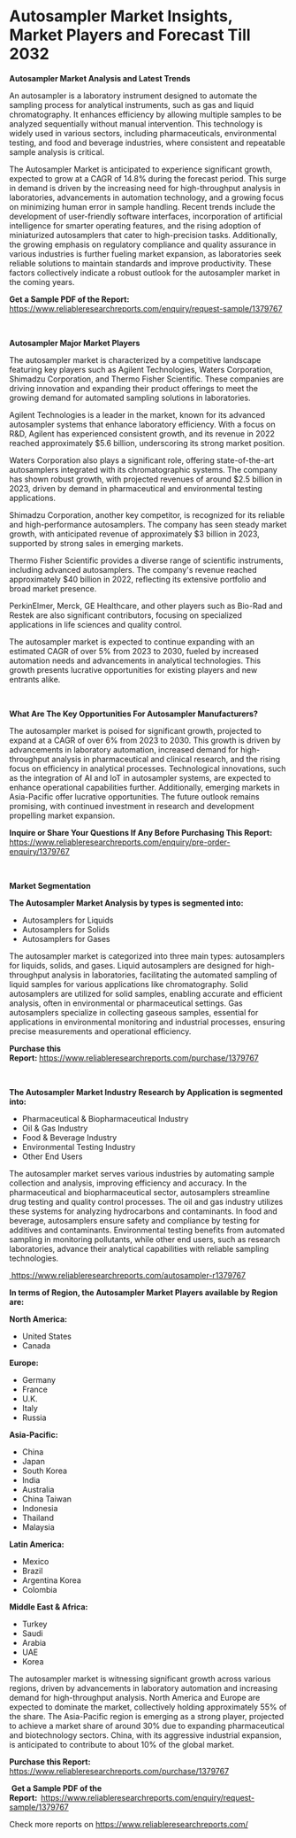 <p><h1>Autosampler Market Insights, Market Players and Forecast Till 2032</h1></p><p><strong>Autosampler Market Analysis and Latest Trends</strong></p>
<p><p>An autosampler is a laboratory instrument designed to automate the sampling process for analytical instruments, such as gas and liquid chromatography. It enhances efficiency by allowing multiple samples to be analyzed sequentially without manual intervention. This technology is widely used in various sectors, including pharmaceuticals, environmental testing, and food and beverage industries, where consistent and repeatable sample analysis is critical.</p><p>The Autosampler Market is anticipated to experience significant growth, expected to grow at a CAGR of 14.8% during the forecast period. This surge in demand is driven by the increasing need for high-throughput analysis in laboratories, advancements in automation technology, and a growing focus on minimizing human error in sample handling. Recent trends include the development of user-friendly software interfaces, incorporation of artificial intelligence for smarter operating features, and the rising adoption of miniaturized autosamplers that cater to high-precision tasks. Additionally, the growing emphasis on regulatory compliance and quality assurance in various industries is further fueling market expansion, as laboratories seek reliable solutions to maintain standards and improve productivity. These factors collectively indicate a robust outlook for the autosampler market in the coming years.</p></p>
<p><strong>Get a Sample PDF of the Report:&nbsp;</strong> <a href="https://www.reliableresearchreports.com/enquiry/request-sample/1379767?utm_campaign=2229&utm_medium=2&utm_source=Github&utm_content=ia&utm_term=21022025&utm_id=autosampler">https://www.reliableresearchreports.com/enquiry/request-sample/1379767</a></p>
<p>&nbsp;</p>
<p><strong>Autosampler Major Market Players</strong></p>
<p><p>The autosampler market is characterized by a competitive landscape featuring key players such as Agilent Technologies, Waters Corporation, Shimadzu Corporation, and Thermo Fisher Scientific. These companies are driving innovation and expanding their product offerings to meet the growing demand for automated sampling solutions in laboratories.</p><p>Agilent Technologies is a leader in the market, known for its advanced autosampler systems that enhance laboratory efficiency. With a focus on R&D, Agilent has experienced consistent growth, and its revenue in 2022 reached approximately $5.6 billion, underscoring its strong market position.</p><p>Waters Corporation also plays a significant role, offering state-of-the-art autosamplers integrated with its chromatographic systems. The company has shown robust growth, with projected revenues of around $2.5 billion in 2023, driven by demand in pharmaceutical and environmental testing applications.</p><p>Shimadzu Corporation, another key competitor, is recognized for its reliable and high-performance autosamplers. The company has seen steady market growth, with anticipated revenue of approximately $3 billion in 2023, supported by strong sales in emerging markets.</p><p>Thermo Fisher Scientific provides a diverse range of scientific instruments, including advanced autosamplers. The company's revenue reached approximately $40 billion in 2022, reflecting its extensive portfolio and broad market presence.</p><p>PerkinElmer, Merck, GE Healthcare, and other players such as Bio-Rad and Restek are also significant contributors, focusing on specialized applications in life sciences and quality control.</p><p>The autosampler market is expected to continue expanding with an estimated CAGR of over 5% from 2023 to 2030, fueled by increased automation needs and advancements in analytical technologies. This growth presents lucrative opportunities for existing players and new entrants alike.</p></p>
<p>&nbsp;</p>
<p><strong>What Are The Key Opportunities For Autosampler Manufacturers?</strong></p>
<p><p>The autosampler market is poised for significant growth, projected to expand at a CAGR of over 6% from 2023 to 2030. This growth is driven by advancements in laboratory automation, increased demand for high-throughput analysis in pharmaceutical and clinical research, and the rising focus on efficiency in analytical processes. Technological innovations, such as the integration of AI and IoT in autosampler systems, are expected to enhance operational capabilities further. Additionally, emerging markets in Asia-Pacific offer lucrative opportunities. The future outlook remains promising, with continued investment in research and development propelling market expansion.</p></p>
<p><strong>Inquire or Share Your Questions If Any Before Purchasing This Report:</strong> <a href="https://www.reliableresearchreports.com/enquiry/pre-order-enquiry/1379767?utm_campaign=2229&utm_medium=2&utm_source=Github&utm_content=ia&utm_term=21022025&utm_id=autosampler">https://www.reliableresearchreports.com/enquiry/pre-order-enquiry/1379767</a></p>
<p>&nbsp;</p>
<p><strong>Market Segmentation</strong></p>
<p><strong>The Autosampler Market Analysis by types is segmented into:</strong></p>
<p><ul><li>Autosamplers for Liquids</li><li>Autosamplers for Solids</li><li>Autosamplers for Gases</li></ul></p>
<p><p>The autosampler market is categorized into three main types: autosamplers for liquids, solids, and gases. Liquid autosamplers are designed for high-throughput analysis in laboratories, facilitating the automated sampling of liquid samples for various applications like chromatography. Solid autosamplers are utilized for solid samples, enabling accurate and efficient analysis, often in environmental or pharmaceutical settings. Gas autosamplers specialize in collecting gaseous samples, essential for applications in environmental monitoring and industrial processes, ensuring precise measurements and operational efficiency.</p></p>
<p><strong>Purchase this Report:&nbsp;</strong><a href="https://www.reliableresearchreports.com/purchase/1379767?utm_campaign=2229&utm_medium=2&utm_source=Github&utm_content=ia&utm_term=21022025&utm_id=autosampler">https://www.reliableresearchreports.com/purchase/1379767</a></p>
<p>&nbsp;</p>
<p><strong>The Autosampler Market Industry Research by Application is segmented into:</strong></p>
<p><ul><li>Pharmaceutical & Biopharmaceutical Industry</li><li>Oil & Gas Industry</li><li>Food & Beverage Industry</li><li>Environmental Testing Industry</li><li>Other End Users</li></ul></p>
<p><p>The autosampler market serves various industries by automating sample collection and analysis, improving efficiency and accuracy. In the pharmaceutical and biopharmaceutical sector, autosamplers streamline drug testing and quality control processes. The oil and gas industry utilizes these systems for analyzing hydrocarbons and contaminants. In food and beverage, autosamplers ensure safety and compliance by testing for additives and contaminants. Environmental testing benefits from automated sampling in monitoring pollutants, while other end users, such as research laboratories, advance their analytical capabilities with reliable sampling technologies.</p></p>
<p><a href="https://www.reliableresearchreports.com/autosampler-r1379767?utm_campaign=2229&utm_medium=2&utm_source=Github&utm_content=ia&utm_term=21022025&utm_id=autosampler">&nbsp;https://www.reliableresearchreports.com/autosampler-r1379767</a></p>
<p><strong>In terms of Region, the Autosampler Market Players available by Region are:</strong></p>
<p>
    <p> <strong> North America: </strong>
        <ul>
            <li>United States</li>
            <li>Canada</li>
        </ul>
        </p> 
    <p> <strong> Europe: </strong>
        <ul>
            <li>Germany</li>
            <li>France</li>
            <li>U.K.</li>
            <li>Italy</li>
            <li>Russia</li>
        </ul>
        </p> 
    <p> <strong> Asia-Pacific: </strong>
        <ul>
            <li>China</li>
            <li>Japan</li>
            <li>South Korea</li>
            <li>India</li>
            <li>Australia</li>
            <li>China Taiwan</li>
            <li>Indonesia</li>
            <li>Thailand</li>
            <li>Malaysia</li>
        </ul>
        </p> 
    <p> <strong> Latin America: </strong>
        <ul>
            <li>Mexico</li>
            <li>Brazil</li>
            <li>Argentina Korea</li>
            <li>Colombia</li>
        </ul>
        </p> 
    <p> <strong> Middle East & Africa: </strong>
        <ul>
            <li>Turkey</li>
            <li>Saudi</li>
            <li>Arabia</li>
            <li>UAE</li>
            <li>Korea</li>
        </ul>
    </p>
    </p>
<p><p>The autosampler market is witnessing significant growth across various regions, driven by advancements in laboratory automation and increasing demand for high-throughput analysis. North America and Europe are expected to dominate the market, collectively holding approximately 55% of the share. The Asia-Pacific region is emerging as a strong player, projected to achieve a market share of around 30% due to expanding pharmaceutical and biotechnology sectors. China, with its aggressive industrial expansion, is anticipated to contribute to about 10% of the global market.</p></p>
<p><strong>Purchase this Report: </strong><a href="https://www.reliableresearchreports.com/purchase/1379767?utm_campaign=2229&utm_medium=2&utm_source=Github&utm_content=ia&utm_term=21022025&utm_id=autosampler">https://www.reliableresearchreports.com/purchase/1379767</a></p>
<p>&nbsp;<strong>Get a Sample PDF of the Report:&nbsp;&nbsp;</strong><a href="https://www.reliableresearchreports.com/enquiry/request-sample/1379767?utm_campaign=2229&utm_medium=2&utm_source=Github&utm_content=ia&utm_term=21022025&utm_id=autosampler">https://www.reliableresearchreports.com/enquiry/request-sample/1379767</a></p>
<p><strong></strong></p>
<p>Check more reports on <a href="https://www.reliableresearchreports.com/?utm_campaign=2229&utm_medium=2&utm_source=Github&utm_content=ia&utm_term=21022025&utm_id=autosampler">https://www.reliableresearchreports.com/</a></p>